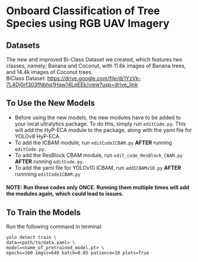 # Onboard Classification of Tree Species using RGB UAV Imagery

## Datasets
The new and improved Bi-Class Dataset we created, which features
two classes, namely; Banana and Coconut, with 11.6k images
of Banana trees, and 14.4k images of Coconut trees.  
BiClass Dataset: https://drive.google.com/file/d/1YzVk-7L4Dj0rf303fNbhq1Hqw14LpEEk/view?usp=drive_link 

## To Use the New Models
- Before using the new models, the new modules have to be added to your local ultralytics package. To do this, simply run `editCode.py`.  This will add the HyP-ECA module to the package, along with the yaml file for YOLOv8 HyP-ECA.  
- To add the ICBAM module, run `editCodeICBAM.py` **AFTER** running `editCode.py`.  
- To add the ResBlock CBAM module, run `edit_code_ResBlock_CBAM.py` **AFTER** running `editCode.py`.  
- To add the yaml file for YOLOv10 ICBAM, run `addICBAMv10.py` **AFTER** runnning `editCodeICBAM.py`  
  
#### NOTE: Run these codes only ONCE. Running them multiple times will add the modules again, which could lead to issues.  

## To Train the Models
Run the following command in terminal:  
```
yolo detect train \
data=<path/to/data.yaml> \
model=<name_of_pretrained_model.pt> \
epochs=100 imgsz=640 batch=0.85 patience=10 plots=True
```
